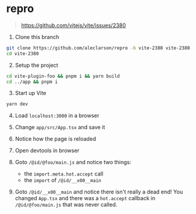 # repro

> https://github.com/vitejs/vite/issues/2380

1. Clone this branch

```sh
git clone https://github.com/aleclarson/repro -b vite-2380 vite-2380
cd vite-2380
```

2. Setup the project

```sh
cd vite-plugin-foo && pnpm i && yarn build
cd ../app && pnpm i
```

3. Start up Vite

```sh
yarn dev
```

4. Load `localhost:3000` in a browser

5. Change `app/src/App.tsx` and save it

6. Notice how the page is reloaded

7. Open devtools in browser

8. Goto `/@id/@foo/main.js` and notice two things:
    - the `import.meta.hot.accept` call
    - the `import` of `/@id/__x00__main`

9. Goto `/@id/__x00__main` and notice there isn't really a dead end! You changed `App.tsx` and there was a `hot.accept` callback in `/@id/@foo/main.js` that was never called.
